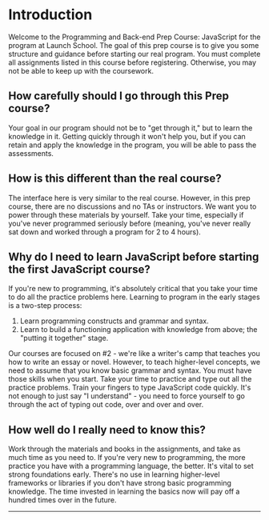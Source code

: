 # Introduction

Welcome to the Programming and Back-end Prep Course: JavaScript for the program at Launch School. The goal of this prep course is to give you some structure and guidance before starting our real program. You must complete all assignments listed in this course before registering. Otherwise, you may not be able to keep up with the coursework.

## How carefully should I go through this Prep course?

Your goal in our program should not be to "get through it," but to learn the knowledge in it. Getting quickly through it won't help you, but if you can retain and apply the knowledge in the program, you will be able to pass the assessments.

## How is this different than the real course?

The interface here is very similar to the real course. However, in this prep course, there are no discussions and no TAs or instructors. We want you to power through these materials by yourself. Take your time, especially if you've never programmed seriously before (meaning, you've never really sat down and worked through a program for 2 to 4 hours).

## Why do I need to learn JavaScript before starting the first JavaScript course?

If you're new to programming, it's absolutely critical that you take your time to do all the practice problems here. Learning to program in the early stages is a two-step process:

1. Learn programming constructs and grammar and syntax.
2. Learn to build a functioning application with knowledge from above; the "putting it together" stage.

Our courses are focused on #2 - we're like a writer's camp that teaches you how to write an essay or novel. However, to teach higher-level concepts, we need to assume that you know basic grammar and syntax. You must have those skills when you start. Take your time to practice and type out all the practice problems. Train your fingers to type JavaScript code quickly. It's not enough to just say "I understand" - you need to force yourself to go through the act of typing out code, over and over and over.

## How well do I really need to know this?

Work through the materials and books in the assignments, and take as much time as you need to. If you're very new to programming, the more practice you have with a programming language, the better. It's vital to set strong foundations early. There's no use in learning higher-level frameworks or libraries if you don't have strong basic programming knowledge. The time invested in learning the basics now will pay off a hundred times over in the future.

---
